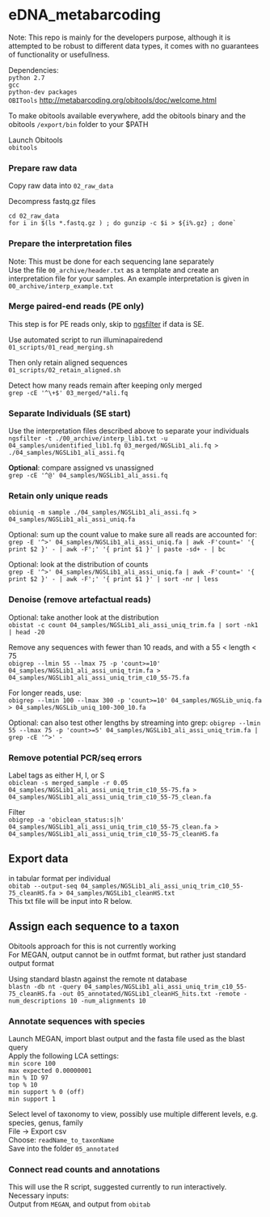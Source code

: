 # eDNA_metabarcoding
Note: This repo is mainly for the developers purpose, although it is attempted to be robust to different data types, it comes with no guarantees of functionality or usefullness.    


Dependencies:    
`python 2.7`    
`gcc`     
`python-dev packages`        
`OBITools` http://metabarcoding.org/obitools/doc/welcome.html       

To make obitools available everywhere, add the obitools binary and the obitools `/export/bin` folder to your $PATH      


Launch Obitools    
`obitools`    

### Prepare raw data
Copy raw data into `02_raw_data`    

Decompress fastq.gz files
```
cd 02_raw_data     
for i in $(ls *.fastq.gz ) ; do gunzip -c $i > ${i%.gz} ; done`
```

### Prepare the interpretation files
Note: This must be done for each sequencing lane separately       
Use the file `00_archive/header.txt` as a template and create an interpretation file for your samples. An example interpretation is given in `00_archive/interp_example.txt`       

### Merge paired-end reads (PE only)   
This step is for PE reads only, skip to [ngsfilter](#separate-individuals-se-start) if data is SE.    

Use automated script to run illuminapairedend      
`01_scripts/01_read_merging.sh` 

Then only retain aligned sequences    
`01_scripts/02_retain_aligned.sh`     

Detect how many reads remain after keeping only merged    
`grep -cE '^\+$' 03_merged/*ali.fq`

### Separate Individuals (SE start)   
Use the interpretation files described above to separate your individuals   
`ngsfilter -t ./00_archive/interp_lib1.txt -u 04_samples/unidentified_lib1.fq 03_merged/NGSLib1_ali.fq > ./04_samples/NGSLib1_ali_assi.fq`    

**Optional**: compare assigned vs unassigned    
`grep -cE '^@' 04_samples/NGSLib1_ali_assi.fq`    


### Retain only unique reads
`obiuniq -m sample ./04_samples/NGSLib1_ali_assi.fq > 04_samples/NGSLib1_ali_assi_uniq.fa`    

Optional: sum up the count value to make sure all reads are accounted for:    
`grep -E '^>' 04_samples/NGSLib1_ali_assi_uniq.fa | awk -F'count=' '{ print $2 }' - | awk -F';' '{ print $1 }' | paste -sd+ - | bc`

Optional: look at the distribution of counts   
`grep -E '^>' 04_samples/NGSLib1_ali_assi_uniq.fa | awk -F'count=' '{ print $2 }' - | awk -F';' '{ print $1 }' | sort -nr | less`

### Denoise (remove artefactual reads)    
Optional: take another look at the distribution    
`obistat -c count 04_samples/NGSLib1_ali_assi_uniq_trim.fa | sort -nk1 | head -20`

Remove any sequences with fewer than 10 reads, and with a 55 < length < 75     
`obigrep --lmin 55 --lmax 75 -p 'count>=10' 04_samples/NGSLib1_ali_assi_uniq_trim.fa > 04_samples/NGSLib1_ali_assi_uniq_trim_c10_55-75.fa`    

For longer reads, use:   
`obigrep --lmin 100 --lmax 300 -p 'count>=10' 04_samples/NGSLib_uniq.fa > 04_samples/NGSLib_uniq_100-300_10.fa`    


Optional: can also test other lengths by streaming into grep: 
`obigrep --lmin 55 --lmax 75 -p 'count>=5' 04_samples/NGSLib1_ali_assi_uniq_trim.fa | grep -cE '^>' - `

### Remove potential PCR/seq errors    
Label tags as either H, I, or S   
`obiclean -s merged_sample -r 0.05 04_samples/NGSLib1_ali_assi_uniq_trim_c10_55-75.fa > 04_samples/NGSLib1_ali_assi_uniq_trim_c10_55-75_clean.fa`

Filter    
`obigrep -a 'obiclean_status:s|h' 04_samples/NGSLib1_ali_assi_uniq_trim_c10_55-75_clean.fa > 04_samples/NGSLib1_ali_assi_uniq_trim_c10_55-75_cleanHS.fa`

## Export data     
in tabular format per individual    
`obitab --output-seq 04_samples/NGSLib1_ali_assi_uniq_trim_c10_55-75_cleanHS.fa > 04_samples/NGSLib1_cleanHS.txt`   
This txt file will be input into R below.    

## Assign each sequence to a taxon
Obitools approach for this is not currently working    
For MEGAN, output cannot be in outfmt format, but rather just standard output format   

Using standard blastn against the remote nt database   
`blastn -db nt -query 04_samples/NGSLib1_ali_assi_uniq_trim_c10_55-75_cleanHS.fa -out 05_annotated/NGSLib1_cleanHS_hits.txt -remote -num_descriptions 10 -num_alignments 10`    


### Annotate sequences with species   
Launch MEGAN, import blast output and the fasta file used as the blast query  
Apply the following LCA settings:   
`min score 100`    
`max expected 0.00000001`   
`min % ID 97`   
`top % 10`   
`min support % 0 (off)`   
`min support 1`   

Select level of taxonomy to view, possibly use multiple different levels, e.g. species, genus, family       
File -> Export csv      
Choose: `readName_to_taxonName`    
Save into the folder  `05_annotated`  

### Connect read counts and annotations    
This will use the R script, suggested currently to run interactively.   
Necessary inputs:   
Output from `MEGAN`, and output from `obitab`   



